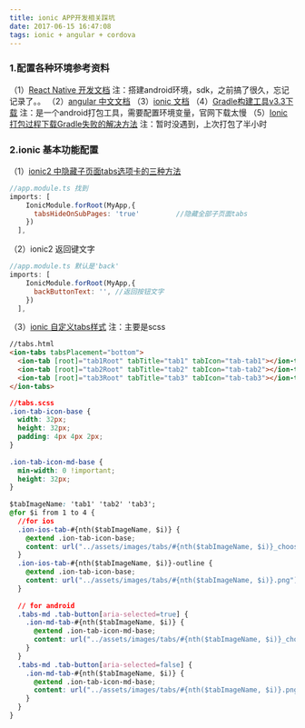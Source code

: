 ```yaml
---
title: ionic APP开发相关踩坑
date: 2017-06-15 16:47:08
tags: ionic + angular + cordova
---
```


### 1.配置各种环境参考资料
（1）[React Native 开发文档](http://reactnative.cn/docs/0.45/getting-started.html)
注：搭建android环境，sdk，之前搞了很久，忘记记录了。。
（2）[angular 中文文档](https://angular.cn/)
（3）[ionic 文档](http://ionicframework.com/docs)
（4）[Gradle构建工具v3.3下载](http://www.pc6.com/softview/SoftView_421983.html)
注：是一个android打包工具，需要配置环境变量，官网下载太慢
（5）[Ionic打包过程下载Gradle失败的解决方法](http://www.jianshu.com/p/9595eccac3d1)
注：暂时没遇到，上次打包了半小时


### 2.ionic 基本功能配置
（1）[ionic2 中隐藏子页面tabs选项卡的三种方法](http://www.cnblogs.com/zsl123/p/6425489.html)
```javascript
//app.module.ts 找到
imports: [
    IonicModule.forRoot(MyApp,{
      tabsHideOnSubPages: 'true'         //隐藏全部子页面tabs
    })
  ],
```
（2）ionic2 返回键文字
```javascript
//app.module.ts 默认是'back'
imports: [
    IonicModule.forRoot(MyApp,{
      backButtonText: '', //返回按钮文字
    })
  ],
```

（3）[ionic 自定义tabs样式](http://blog.csdn.net/malonely/article/details/52777369)
注：主要是scss
```html
//tabs.html
<ion-tabs tabsPlacement="bottom">  
  <ion-tab [root]="tab1Root" tabTitle="tab1" tabIcon="tab-tab1"></ion-tab>  
  <ion-tab [root]="tab2Root" tabTitle="tab2" tabIcon="tab-tab2"></ion-tab>  
  <ion-tab [root]="tab3Root" tabTitle="tab3" tabIcon="tab-tab3"></ion-tab>  
</ion-tabs>  
```
```css
//tabs.scss
.ion-tab-icon-base {  
  width: 32px;  
  height: 32px;  
  padding: 4px 4px 2px;  
}  
  
.ion-tab-icon-md-base {  
  min-width: 0 !important;  
  height: 32px;  
}  
  
$tabImageName: 'tab1' 'tab2' 'tab3';  
@for $i from 1 to 4 {  
  //for ios  
  .ion-ios-tab-#{nth($tabImageName, $i)} {  
    @extend .ion-tab-icon-base;  
    content: url("../assets/images/tabs/#{nth($tabImageName, $i)}_choosed.png");  
  }  
  .ion-ios-tab-#{nth($tabImageName, $i)}-outline {  
    @extend .ion-tab-icon-base;  
    content: url("../assets/images/tabs/#{nth($tabImageName, $i)}.png");  
  }  
  
  // for android  
  .tabs-md .tab-button[aria-selected=true] {  
    .ion-md-tab-#{nth($tabImageName, $i)} {  
      @extend .ion-tab-icon-md-base;  
      content: url("../assets/images/tabs/#{nth($tabImageName, $i)}_choosed.png");  
    }  
  }  
  .tabs-md .tab-button[aria-selected=false] {  
    .ion-md-tab-#{nth($tabImageName, $i)} {  
      @extend .ion-tab-icon-md-base;  
      content: url("../assets/images/tabs/#{nth($tabImageName, $i)}.png");  
    }  
  }  
}  
```

